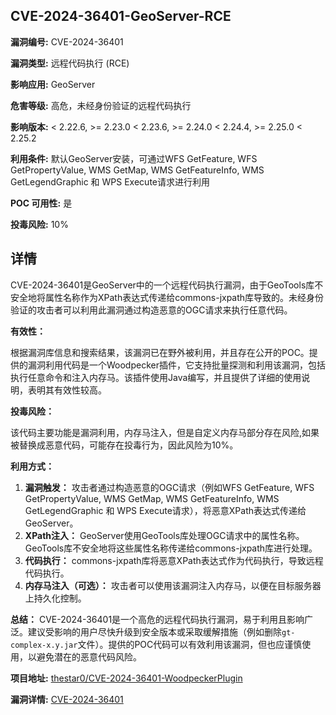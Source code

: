 ## CVE-2024-36401-GeoServer-RCE

**漏洞编号:** CVE-2024-36401

**漏洞类型:** 远程代码执行 (RCE)

**影响应用:** GeoServer

**危害等级:** 高危，未经身份验证的远程代码执行

**影响版本:** < 2.22.6, >= 2.23.0 < 2.23.6, >= 2.24.0 < 2.24.4, >= 2.25.0 < 2.25.2

**利用条件:** 默认GeoServer安装，可通过WFS GetFeature, WFS GetPropertyValue, WMS GetMap, WMS GetFeatureInfo, WMS GetLegendGraphic 和 WPS Execute请求进行利用

**POC 可用性:** 是

**投毒风险:** 10%

## 详情

CVE-2024-36401是GeoServer中的一个远程代码执行漏洞，由于GeoTools库不安全地将属性名称作为XPath表达式传递给commons-jxpath库导致的。未经身份验证的攻击者可以利用此漏洞通过构造恶意的OGC请求来执行任意代码。

**有效性：**

根据漏洞库信息和搜索结果，该漏洞已在野外被利用，并且存在公开的POC。提供的漏洞利用代码是一个Woodpecker插件，它支持批量探测和利用该漏洞，包括执行任意命令和注入内存马。该插件使用Java编写，并且提供了详细的使用说明，表明其有效性较高。

**投毒风险：**

该代码主要功能是漏洞利用，内存马注入，但是自定义内存马部分存在风险,如果被替换成恶意代码，可能存在投毒行为，因此风险为10%。

**利用方式：**

1.  **漏洞触发：** 攻击者通过构造恶意的OGC请求（例如WFS GetFeature, WFS GetPropertyValue, WMS GetMap, WMS GetFeatureInfo, WMS GetLegendGraphic 和 WPS Execute请求），将恶意XPath表达式传递给GeoServer。
2.  **XPath注入：** GeoServer使用GeoTools库处理OGC请求中的属性名称。GeoTools库不安全地将这些属性名称传递给commons-jxpath库进行处理。
3.  **代码执行：** commons-jxpath库将恶意XPath表达式作为代码执行，导致远程代码执行。
4.  **内存马注入（可选）：** 攻击者可以使用该漏洞注入内存马，以便在目标服务器上持久化控制。

**总结：** CVE-2024-36401是一个高危的远程代码执行漏洞，易于利用且影响广泛。建议受影响的用户尽快升级到安全版本或采取缓解措施（例如删除`gt-complex-x.y.jar`文件）。提供的POC代码可以有效利用该漏洞，但也应谨慎使用，以避免潜在的恶意代码风险。

**项目地址:** [thestar0/CVE-2024-36401-WoodpeckerPlugin](https://github.com/thestar0/CVE-2024-36401-WoodpeckerPlugin)

**漏洞详情:** [CVE-2024-36401](https://nvd.nist.gov/vuln/detail/CVE-2024-36401)